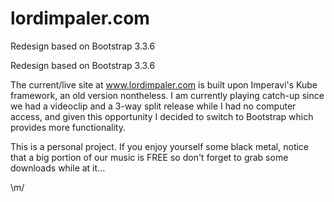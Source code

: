 # lordimpaler.com
Redesign based on Bootstrap 3.3.6

Redesign based on Bootstrap 3.3.6

The current/live site at www.lordimpaler.com is built upon Imperavi's Kube framework, an old version nontheless. I am currently playing catch-up since we had a videoclip and a 3-way split release while I had no computer access, and given this opportunity I decided to switch to Bootstrap which provides more functionality.

This is a personal project. If you enjoy yourself some black metal, notice that a big portion of our music is FREE so don't forget to grab some downloads while at it...

\m/
